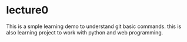 # lecture0
This is a smple learning demo to understand git basic commands. this is also learning project to work with python and web programming.
